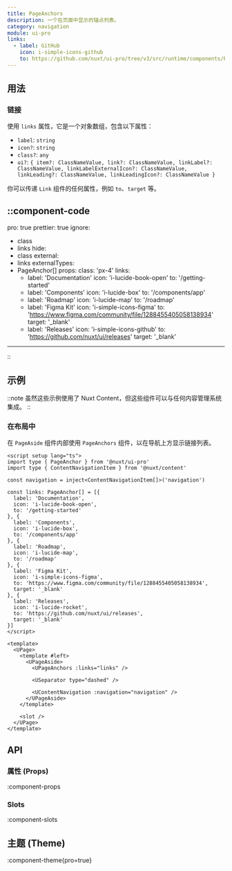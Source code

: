 ```yaml
---
title: PageAnchors
description: 一个在页面中显示的锚点列表。
category: navigation
module: ui-pro
links:
  - label: GitHub
    icon: i-simple-icons-github
    to: https://github.com/nuxt/ui-pro/tree/v3/src/runtime/components/PageAnchors.vue
---
```


## 用法

### **链接**

使用 `links` 属性，它是一个对象数组，包含以下属性：

- `label`: `string`
- `icon?`: `string`
- `class?`: `any`
- `ui?`: `{ item?: ClassNameValue, link?: ClassNameValue, linkLabel?: ClassNameValue, linkLabelExternalIcon?: ClassNameValue, linkLeading?: ClassNameValue, linkLeadingIcon?: ClassNameValue }`

你可以传递 `Link` 组件的任何属性，例如 `to`、`target` 等。

::component-code
---
pro: true
prettier: true
ignore:
  - class
  - links
hide:
  - class
external:
  - links
externalTypes:
  - PageAnchor[]
props:
  class: 'px-4'
  links:
    - label: 'Documentation'
      icon:  'i-lucide-book-open'
      to: '/getting-started'
    - label: 'Components'
      icon: 'i-lucide-box'
      to: '/components/app'
    - label: 'Roadmap'
      icon: 'i-lucide-map'
      to: '/roadmap'
    - label: 'Figma Kit'
      icon: 'i-simple-icons-figma'
      to: 'https://www.figma.com/community/file/1288455405058138934'
      target: '_blank'
    - label: 'Releases'
      icon: 'i-simple-icons-github'
      to:  'https://github.com/nuxt/ui/releases'
      target: '_blank'
---
::

## 示例

::note
虽然这些示例使用了 Nuxt Content，但这些组件可以与任何内容管理系统集成。
::

### **在布局中**

在 `PageAside` 组件内部使用 `PageAnchors` 组件，以在导航上方显示链接列表。

```vue{35} [layouts/docs.vue]
<script setup lang="ts">
import type { PageAnchor } from '@nuxt/ui-pro'
import type { ContentNavigationItem } from '@nuxt/content'

const navigation = inject<ContentNavigationItem[]>('navigation')

const links: PageAnchor[] = [{
  label: 'Documentation',
  icon: 'i-lucide-book-open',
  to: '/getting-started'
}, {
  label: 'Components',
  icon: 'i-lucide-box',
  to: '/components/app'
}, {
  label: 'Roadmap',
  icon: 'i-lucide-map',
  to: '/roadmap'
}, {
  label: 'Figma Kit',
  icon: 'i-simple-icons-figma',
  to: 'https://www.figma.com/community/file/1288455405058138934',
  target: '_blank'
}, {
  label: 'Releases',
  icon: 'i-lucide-rocket',
  to: 'https://github.com/nuxt/ui/releases',
  target: '_blank'
}]
</script>

<template>
  <UPage>
    <template #left>
      <UPageAside>
        <UPageAnchors :links="links" />

        <USeparator type="dashed" />

        <UContentNavigation :navigation="navigation" />
      </UPageAside>
    </template>

    <slot />
  </UPage>
</template>
```

## API

### 属性 (Props)

:component-props

### Slots

:component-slots

## 主题 (Theme)

:component-theme{pro=true}

